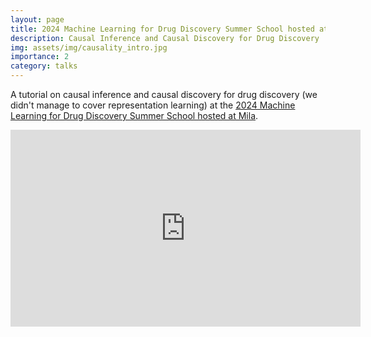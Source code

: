 ```yaml
---
layout: page
title: 2024 Machine Learning for Drug Discovery Summer School hosted at Mila
description: Causal Inference and Causal Discovery for Drug Discovery
img: assets/img/causality_intro.jpg
importance: 2
category: talks
---
```


A tutorial on causal inference and causal discovery for drug discovery (we didn't manage to cover representation learning) at the <a href="https://portal.ml4dd.com/summerschool">2024 Machine Learning for Drug Discovery Summer School hosted at Mila</a>.

<div class="video">
<iframe width="560" height="315" src="https://www.youtube.com/watch?v=VJXOaDYUqWc" title="YouTube video player" frameborder="0" allow="accelerometer; autoplay; clipboard-write; encrypted-media; gyroscope; picture-in-picture" allowfullscreen></iframe>
</div>
